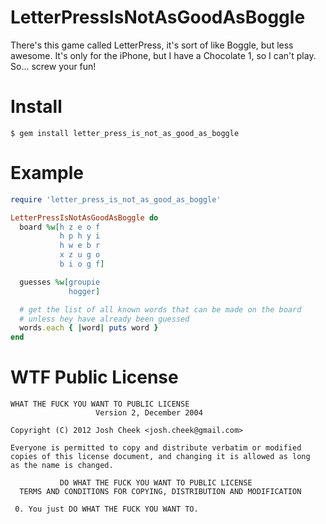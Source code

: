 LetterPressIsNotAsGoodAsBoggle
==============================

There's this game called LetterPress, it's sort of like Boggle, but less awesome.
It's only for the iPhone, but I have a Chocolate 1, so I can't play.
So... screw your fun!

Install
=======

`$ gem install letter_press_is_not_as_good_as_boggle`

Example
=======

```ruby
require 'letter_press_is_not_as_good_as_boggle'

LetterPressIsNotAsGoodAsBoggle do
  board %w[h z e o f
           h p h y i
           h w e b r
           x z u g o
           b i o g f]

  guesses %w[groupie
             hogger]

  # get the list of all known words that can be made on the board
  # unless hey have already been guessed
  words.each { |word| puts word }
end
```

WTF Public License
==================

    WHAT THE FUCK YOU WANT TO PUBLIC LICENSE
                       Version 2, December 2004

    Copyright (C) 2012 Josh Cheek <josh.cheek@gmail.com>

    Everyone is permitted to copy and distribute verbatim or modified
    copies of this license document, and changing it is allowed as long
    as the name is changed.

               DO WHAT THE FUCK YOU WANT TO PUBLIC LICENSE
      TERMS AND CONDITIONS FOR COPYING, DISTRIBUTION AND MODIFICATION

     0. You just DO WHAT THE FUCK YOU WANT TO.

